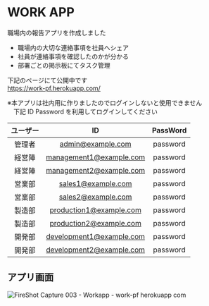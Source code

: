 # WORK APP
職場内の報告アプリを作成しました
- 職場内の大切な連絡事項を社員へシェア
- 社員が連絡事項を確認したのかが分かる
- 部署ごとの掲示板にてタスク管理

下記のページにて公開中です<br>
https://work-pf.herokuapp.com/

※本アプリは社内用に作りましたのでログインしないと使用できません<br>
　下記 ID Password を利用してログインしてください

| ユーザー | ID | PassWord |
|:-----:|:------------:|:------------:|
| 管理者 | admin@example.com | password |
| 経営陣 | management1@example.com | password |
| 経営陣 | management2@example.com | password |
| 営業部 | sales1@example.com | password |
| 営業部 | sales2@example.com | password |
| 製造部 | production1@example.com | password |
| 製造部 | production2@example.com | password |
| 開発部 | development1@example.com | password |
| 開発部 | development2@example.com | password |

## アプリ画面

![FireShot Capture 003 - Workapp - work-pf herokuapp com](https://user-images.githubusercontent.com/66783799/114670008-854e5000-9d3d-11eb-8153-de5758f53234.png)
